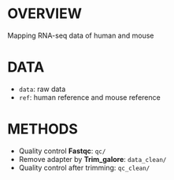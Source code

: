 # OVERVIEW
Mapping RNA-seq data of human and mouse

# DATA
- ```data```: raw data
- ```ref```: human reference and mouse reference

# METHODS
- Quality control **Fastqc**: ```qc/```
- Remove adapter by **Trim_galore**: ```data_clean/```
- Quality control after trimming: ```qc_clean/```